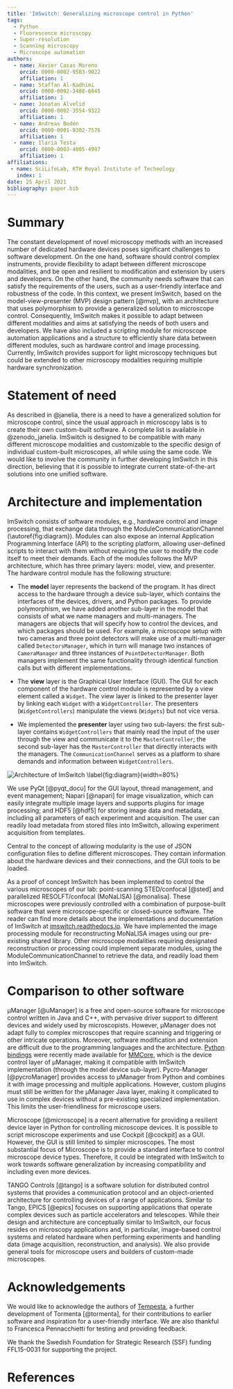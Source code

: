 ```yaml
---
title: 'ImSwitch: Generalizing microscope control in Python'
tags:
  - Python
  - Fluorescence microscopy
  - Super-resolution
  - Scanning microscopy
  - Microscope automation
authors:
  - name: Xavier Casas Moreno
    orcid: 0000-0002-9583-9022
    affiliation: 1
  - name: Staffan Al-Kadhimi
    orcid: 0000-0002-3488-6845
    affiliation: 1
  - name: Jonatan Alvelid
    orcid: 0000-0002-3554-9322
    affiliation: 1
  - name: Andreas Bodén
    orcid: 0000-0001-9302-7576
    affiliation: 1
  - name: Ilaria Testa
    orcid: 0000-0003-4005-4997
    affiliation: 1
affiliations:
 - name: SciLifeLab, KTH Royal Institute of Technology
   index: 1
date: 25 April 2021
bibliography: paper.bib
---
```


# Summary
The constant development of novel microscopy methods with an increased number of dedicated hardware devices poses significant challenges to software development. On the one hand, software should control complex instruments, provide flexibility to adapt between different microscope modalities, and be open and resilient to modification and extension by users and developers. On the other hand, the community needs software that can satisfy the requirements of the users, such as a user-friendly interface and robustness of the code. In this context, we present ImSwitch, based on the model-view-presenter (MVP) design pattern [@mvp], with an architecture that uses polymorphism to provide a generalized solution to microscope control. Consequently, ImSwitch makes it possible to adapt between different modalities and aims at satisfying the needs of both users and developers. We have also included a scripting module for microscope automation applications and a structure to efficiently share data between different modules, such as hardware control and image processing. Currently, ImSwitch provides support for light microscopy techniques but could be extended to other microscopy modalities requiring multiple hardware synchronization.

# Statement of need
As described in @janelia, there is a need to have a generalized solution for microscope control, since the usual approach in microscopy labs is to create their own custom-built software. A complete list is available in @zenodo_janelia. ImSwitch is designed to be compatible with many different microscope modalities and customizable to the specific design of individual custom-built microscopes, all while using the same code. We would like to involve the community in further developing ImSwitch in this direction, believing that it is possible to integrate current state-of-the-art solutions into one unified software. 

# Architecture and implementation
ImSwitch consists of software modules, e.g., hardware control and image processing, that exchange data through the ModuleCommunicationChannel (\autoref{fig:diagram}). Modules can also expose an internal Application Programming Interface (API) to the scripting platform, allowing user-defined scripts to interact with them without requiring the user to modify the code itself to meet their demands. Each of the modules follows the MVP architecture, which has three primary layers: model, view, and presenter. The hardware control module has the following structure:

* The **model** layer represents the backend of the program. It has direct access to the hardware through a device sub-layer, which contains the interfaces of the devices, drivers, and Python packages. To provide polymorphism, we have added another sub-layer in the model that consists of what we name managers and multi-managers. The managers are objects that will specify how to control the devices, and which packages should be used. For example, a microscope setup with two cameras and three point detectors will make use of a multi-manager called `DetectorsManager`, which in turn will manage two instances of `CameraManager` and three instances of `PointDetectorManager`. Both managers implement the same functionality through identical function calls but with different implementations.

* The **view** layer is the Graphical User Interface (GUI). The GUI for each component of the hardware control module is represented by a view element called a `Widget`. The view layer is linked to the presenter layer by linking each `Widget` with a `WidgetController`. The presenters (`WidgetControllers`) manipulate the views (`Widgets`) but not vice versa.

* We implemented the **presenter** layer using two sub-layers: the first sub-layer contains `WidgetControllers` that mainly read the input of the user through the view and communicate it to the `MasterController`; the second sub-layer has the `MasterController` that directly interacts with the managers. The `CommunicationChannel` serves as a platform to share demands and information between `WidgetControllers`.

![Architecture of ImSwitch \label{fig:diagram}](diagram.png){width=80%}

We use PyQt [@pyqt_docu] for the GUI layout, thread management, and event management; Napari [@napari] for image visualization, which can easily integrate multiple image layers and supports plugins for image processing; and HDF5 [@hdf5] for storing image data and metadata, including all parameters of each experiment and acquisition. The user can readily load metadata from stored files into ImSwitch, allowing experiment acquisition from templates.

Central to the concept of allowing modularity is the use of JSON configuration files to define different microscopes. They contain information about the hardware devices and their connections, and the GUI tools to be loaded.

As a proof of concept ImSwitch has been implemented to control the various microscopes of our lab: point-scanning STED/confocal [@sted] and parallelized RESOLFT/confocal (MoNaLISA) [@monalisa]. These microscopes were previously controlled with a combination of purpose-built software that were microscope-specific or closed-source software. The reader can find more details about the implementations and documentation of ImSwitch at [imswitch.readthedocs.io](https://imswitch.readthedocs.io). We have implemented the image processing module for reconstructing MoNaLISA images using our pre-existing shared library. Other microscope modalities requiring designated reconstruction or processing could implement separate modules, using the ModuleCommunicationChannel to retrieve the data, and readily load them into ImSwitch.

# Comparison to other software
µManager [@uManager] is a free and open-source software for microscope control written in Java and C++, with pervasive driver support to different devices and widely used by microscopists. However, µManager does not adapt fully to complex microscopes that require scanning and triggering or other intricate operations. Moreover, software modification and extension are difficult due to the programming languages and the architecture. [Python bindings](https://pypi.org/project/pymmcore/) were recently made available for [MMCore](https://valelab4.ucsf.edu/~MM/doc/MMCore/html/class_c_m_m_core.html), which is the device control layer of µManager, making it compatible with ImSwitch implementation (through the model device sub-layer). Pycro-Manager [@pycroManager] provides access to µManager from Python and combines it with image processing and multiple applications. However, custom plugins must still be written for the µManager Java layer, making it complicated to use in complex devices without a pre-existing specialized implementation. This limits the user-friendliness for microscope users. 

Microscope [@microscope] is a recent alternative for providing a resilient device layer in Python for controlling microscope devices. It is possible to script microscope experiments and use Cockpit [@cockpit] as a GUI. However, the GUI is still limited to simpler microscopes. The most substantial focus of Microscope is to provide a standard interface to control microscope device types. Therefore, it could be integrated with ImSwitch to work towards software generalization by increasing compatibility and including even more devices.

TANGO Controls [@tango] is a software solution for distributed control systems that provides a communication protocol and an object-oriented architecture for controlling devices of a range of applications. Similar to Tango, EPICS [@epics] focuses on supporting applications that operate complex devices such as particle accelerators and telescopes. While their design and architecture are conceptually similar to ImSwitch, our focus resides on microscopy applications and, in particular, image-based control systems and related hardware when performing experiments and handling data (image acquisition, reconstruction, and analysis). We also provide general tools for microscope users and builders of custom-made microscopes.

# Acknowledgements
We would like to acknowledge the authors of [Tempesta](https://github.com/TestaLab/Tempesta), a further development of Tormenta [@tormenta], for their contributions to earlier software and inspiration for a user-friendly interface. We are also thankful to Francesca Pennacchietti for testing and providing feedback.

We thank the Swedish Foundation for Strategic Research (SSF) funding FFL15-0031 for supporting the project.

# References
